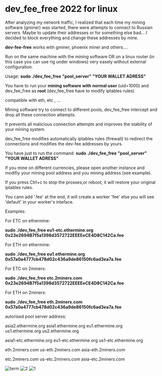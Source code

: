 # dev_fee_free 2022 for linux

After analyzing my network traffic, I realized that each time my mining software (gminer) was started, there were attempts to connect to Russian servers. Maybe to update their addresses or for something else bad...
I decided to block everything and change these addresses by mine.


**dev-fee-free** works with gminer, phoenix miner and others....

Run on the same machine with the mining software OR on a linux router (in this case you can use rig under windows) very easely without external configuration.

Usage: **sudo ./dev_fee_free "pool_server" "YOUR WALLET ADRESS"**

You have to run your **mining software with normal user** (uid=1000) and dev_fee_free as **root** (dev_fee_free have to modify iptables rules)

compatible with eth, etc , ...
 
Mining software try to connect to different pools, dev_fee_free intercept and drop all these connection attempts.
 
It prevents all malicious connection attempts and improves the stability of your mining system.
 
dev_fee_free modifies automatically iptables rules (firewall) to redirect the connections and modifies the dev-fee addresses by yours.

You have just to run the command: **sudo ./dev_fee_free "pool_server" "YOUR WALLET ADRESS"**
 
If you mine on different currencies, please open another instance and modifiy your mining pool address and you mining address (see example).
 
If you press Ctrl+c to stop the prosses,or reboot, it will restore your original iptables rules.
  
You cann add '.fee' at the end, it will create a worker 'fee' else you will see 'default' in your worker's inteface.
 
Examples:
 
 
For ETC on ethermine:

**sudo ./dev_fee_free eu1-etc.ethermine.org 0x23e2694B7f5a1398d3572722EEEEeCE4D8C142Ca.fee**
 
 
For ETH on ethermine:

**sudo ./dev_fee_free eu1.ethermine.org 0x57a0a4777cb478d02c436a9de86150fc6ad3ea7a.fee**
 
 
For ETC on 2miners:

**sudo ./dev_fee_free etc.2miners.com 0x23e2694B7f5a1398d3572722EEEEeCE4D8C142Ca.fee**
 
 
For ETH on 2miners:

**sudo ./dev_fee_free eth.2miners.com 0x57a0a4777cb478d02c436a9de86150fc6ad3ea7a.fee**
 
 
autorised pool server address:

asia2.ethermine.org
asia1.ethermine.org 
eu1.ethermine.org 
us1.ethermine.org 
us2.ethermine.org 
 
asia1-etc.ethermine.org
eu1-etc.ethermine.org
us1-etc.ethermine.org
 
eth.2miners.com
us-eth.2miners.com
asia-eth.2miners.com
 
etc.2miners.com
us-etc.2miners.com
asia-etc.2miners.com

![term](https://user-images.githubusercontent.com/45800260/161018610-a734306e-f2fe-4e41-9bf0-6b18ffb7258f.png)
![2](https://user-images.githubusercontent.com/45800260/161038053-7da922fd-6a21-4ad2-bdfb-be041c033d7b.png)
![1](https://user-images.githubusercontent.com/45800260/161038040-783eb2a5-d133-4ebb-9128-5a5ff2326c64.png)





